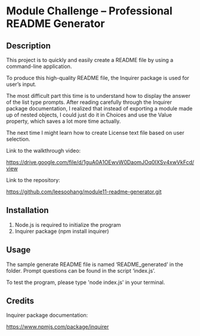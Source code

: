 # Module Challenge – Professional README Generator
## Description
This project is to quickly and easily create a README file by using a command-line application. 

To produce this high-quality README file, the Inquirer package is used for user’s input. 

The most difficult part this time is to understand how to display the answer of the list type prompts. After reading carefully through the Inquirer package documentation, I realized that instead of exporting a module made up of nested objects, I could just do it in Choices and use the Value property, which saves a lot more time actually.

The next time I might learn how to create License text file based on user selection.

Link to the walkthrough video:

https://drive.google.com/file/d/1guA0A1OEwvW0DaomJOq0IXSv4xwVkFcd/view

Link to the repository:

https://github.com/leesoohang/module11-readme-generator.git

## Installation
1.	Node.js is required to initialize the program
2.	Inquirer package (npm install inquirer) 

## Usage
The sample generate README file is named ‘README_generated’ in the folder. Prompt questions can be found in the script ‘index.js’.

To test the program, please type 'node index.js' in your terminal.

## Credits
Inquirer package documentation:

https://www.npmjs.com/package/inquirer